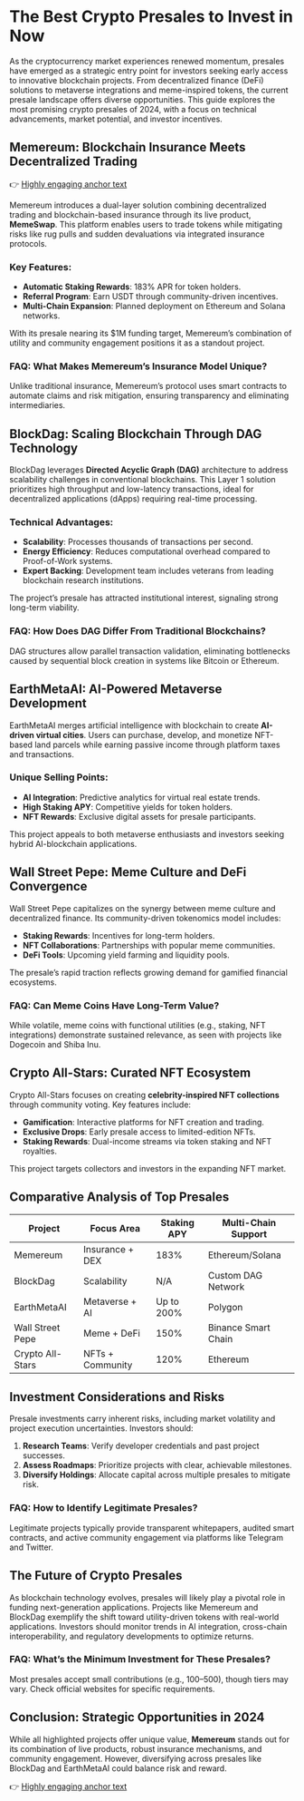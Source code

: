 # The Best Crypto Presales to Invest in Now  

As the cryptocurrency market experiences renewed momentum, presales have emerged as a strategic entry point for investors seeking early access to innovative blockchain projects. From decentralized finance (DeFi) solutions to metaverse integrations and meme-inspired tokens, the current presale landscape offers diverse opportunities. This guide explores the most promising crypto presales of 2024, with a focus on technical advancements, market potential, and investor incentives.  

## Memereum: Blockchain Insurance Meets Decentralized Trading  

👉 [Highly engaging anchor text](https://bit.ly/okx-bonus)  

Memereum introduces a dual-layer solution combining decentralized trading and blockchain-based insurance through its live product, **MemeSwap**. This platform enables users to trade tokens while mitigating risks like rug pulls and sudden devaluations via integrated insurance protocols.  

### Key Features:  
- **Automatic Staking Rewards**: 183% APR for token holders.  
- **Referral Program**: Earn USDT through community-driven incentives.  
- **Multi-Chain Expansion**: Planned deployment on Ethereum and Solana networks.  

With its presale nearing its $1M funding target, Memereum’s combination of utility and community engagement positions it as a standout project.  

### FAQ: What Makes Memereum’s Insurance Model Unique?  
Unlike traditional insurance, Memereum’s protocol uses smart contracts to automate claims and risk mitigation, ensuring transparency and eliminating intermediaries.  

## BlockDag: Scaling Blockchain Through DAG Technology  

BlockDag leverages **Directed Acyclic Graph (DAG)** architecture to address scalability challenges in conventional blockchains. This Layer 1 solution prioritizes high throughput and low-latency transactions, ideal for decentralized applications (dApps) requiring real-time processing.  

### Technical Advantages:  
- **Scalability**: Processes thousands of transactions per second.  
- **Energy Efficiency**: Reduces computational overhead compared to Proof-of-Work systems.  
- **Expert Backing**: Development team includes veterans from leading blockchain research institutions.  

The project’s presale has attracted institutional interest, signaling strong long-term viability.  

### FAQ: How Does DAG Differ From Traditional Blockchains?  
DAG structures allow parallel transaction validation, eliminating bottlenecks caused by sequential block creation in systems like Bitcoin or Ethereum.  

## EarthMetaAI: AI-Powered Metaverse Development  

EarthMetaAI merges artificial intelligence with blockchain to create **AI-driven virtual cities**. Users can purchase, develop, and monetize NFT-based land parcels while earning passive income through platform taxes and transactions.  

### Unique Selling Points:  
- **AI Integration**: Predictive analytics for virtual real estate trends.  
- **High Staking APY**: Competitive yields for token holders.  
- **NFT Rewards**: Exclusive digital assets for presale participants.  

This project appeals to both metaverse enthusiasts and investors seeking hybrid AI-blockchain applications.  

## Wall Street Pepe: Meme Culture and DeFi Convergence  

Wall Street Pepe capitalizes on the synergy between meme culture and decentralized finance. Its community-driven tokenomics model includes:  
- **Staking Rewards**: Incentives for long-term holders.  
- **NFT Collaborations**: Partnerships with popular meme communities.  
- **DeFi Tools**: Upcoming yield farming and liquidity pools.  

The presale’s rapid traction reflects growing demand for gamified financial ecosystems.  

### FAQ: Can Meme Coins Have Long-Term Value?  
While volatile, meme coins with functional utilities (e.g., staking, NFT integrations) demonstrate sustained relevance, as seen with projects like Dogecoin and Shiba Inu.  

## Crypto All-Stars: Curated NFT Ecosystem  

Crypto All-Stars focuses on creating **celebrity-inspired NFT collections** through community voting. Key features include:  
- **Gamification**: Interactive platforms for NFT creation and trading.  
- **Exclusive Drops**: Early presale access to limited-edition NFTs.  
- **Staking Rewards**: Dual-income streams via token staking and NFT royalties.  

This project targets collectors and investors in the expanding NFT market.  

## Comparative Analysis of Top Presales  

| Project          | Focus Area         | Staking APY | Multi-Chain Support |  
|-------------------|--------------------|-------------|---------------------|  
| Memereum         | Insurance + DEX    | 183%        | Ethereum/Solana     |  
| BlockDag         | Scalability        | N/A         | Custom DAG Network  |  
| EarthMetaAI      | Metaverse + AI     | Up to 200%  | Polygon             |  
| Wall Street Pepe | Meme + DeFi        | 150%        | Binance Smart Chain |  
| Crypto All-Stars | NFTs + Community   | 120%        | Ethereum            |  

## Investment Considerations and Risks  

Presale investments carry inherent risks, including market volatility and project execution uncertainties. Investors should:  
1. **Research Teams**: Verify developer credentials and past project successes.  
2. **Assess Roadmaps**: Prioritize projects with clear, achievable milestones.  
3. **Diversify Holdings**: Allocate capital across multiple presales to mitigate risk.  

### FAQ: How to Identify Legitimate Presales?  
Legitimate projects typically provide transparent whitepapers, audited smart contracts, and active community engagement via platforms like Telegram and Twitter.  

## The Future of Crypto Presales  

As blockchain technology evolves, presales will likely play a pivotal role in funding next-generation applications. Projects like Memereum and BlockDag exemplify the shift toward utility-driven tokens with real-world applications. Investors should monitor trends in AI integration, cross-chain interoperability, and regulatory developments to optimize returns.  

### FAQ: What’s the Minimum Investment for These Presales?  
Most presales accept small contributions (e.g., $100–$500), though tiers may vary. Check official websites for specific requirements.  

## Conclusion: Strategic Opportunities in 2024  

While all highlighted projects offer unique value, **Memereum** stands out for its combination of live products, robust insurance mechanisms, and community engagement. However, diversifying across presales like BlockDag and EarthMetaAI could balance risk and reward.  

👉 [Highly engaging anchor text](https://bit.ly/okx-bonus)  

